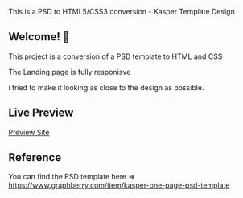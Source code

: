 This is a PSD to HTML5/CSS3 conversion - Kasper Template Design

## Welcome! 👋

This project is a conversion of a PSD template to HTML and CSS 

The Landing page is fully responisve 

i tried to make it looking as close to the design as possible.


## Live Preview

[Preview Site](https://samia13.github.io/Template-design-one/)

## Reference

You can find the PSD template here => 
https://www.graphberry.com/item/kasper-one-page-psd-template
